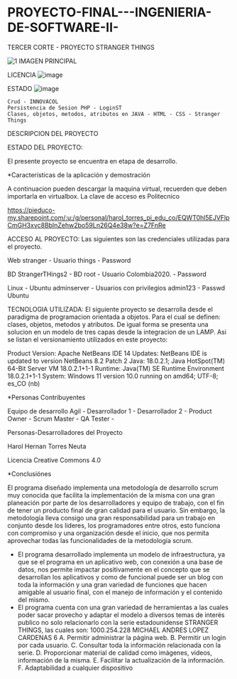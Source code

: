 # PROYECTO-FINAL---INGENIERIA-DE-SOFTWARE-II-
TERCER CORTE - PROYECTO STRANGER THINGS

![1  IMAGEN PRINCIPAL](https://user-images.githubusercontent.com/112735498/189271141-f85659dc-df79-4362-9662-ef1f1b4bb579.jpg)


LICENCIA
![image](https://user-images.githubusercontent.com/112735498/189271445-eb45b833-96cf-4c2c-a740-299de650030c.png)

ESTADO
![image](https://user-images.githubusercontent.com/112735498/189271494-75ad5fc5-23a0-4cdf-b525-8d0dbeec6635.png)


    Crud - INNOVACOL
    Persistencia de Sesion PHP - LoginST
    Clases, objetos, metodos, atributos en JAVA - HTML - CSS - Stranger Things
    
    
DESCRIPCION DEL PROYECTO

ESTADO DEL PROYECTO:

El presente proyecto se encuentra en etapa de desarrollo.

*Características de la aplicación y demostración

A continuacion pueden descargar la maquina virtual, recuerden que deben importarla en virtualbox. La clave de acceso es Politecnico

https://pieduco-my.sharepoint.com/:u:/g/personal/harol_torres_pi_edu_co/EQWT0hl5EJVFlpCmGH3xvc8BblnZehw2bo59Ln26Q4e38w?e=Z7FnRe

ACCESO AL PROYECTO:
Las siguientes son las credenciales utilizadas para el proyecto.

Web stranger - Usuario things - Password

BD StrangerTHings2 - BD root - Usuario Colombia2020. - Password

Linux - Ubuntu adminserver - Usuarios con privilegios admin123 - Passwd Ubuntu

TECNOLOGIA UTILIZADA:
El siguiente proyecto se desarrolla desde el paradigma de programacion orientada a objetos. Para el cual se definen: clases, objetos, metodos y atributos. De igual forma se presenta una solucion en un modelo de tres capas desde la integracion de un LAMP. Asi se listan el versionamiento utilizados en este proyecto:

Product Version: Apache NetBeans IDE 14 Updates: NetBeans IDE is updated to version NetBeans 8.2 Patch 2 Java: 18.0.2.1; Java HotSpot(TM) 64-Bit Server VM 18.0.2.1+1-1 Runtime: Java(TM) SE Runtime Environment 18.0.2.1+1-1 System: Windows 11 version 10.0 running on amd64; UTF-8; es_CO (nb)

*Personas Contribuyentes

Equipo de desarrollo Agil - Desarrollador 1 - Desarrollador 2 - Product Owner - Scrum Master - QA Tester -

Personas-Desarrolladores del Proyecto

Harol Hernan Torres Neuta

Licencia
Creative Commons 4.0

*Conclusiónes

El programa diseñado implementa una metodología de 
desarrollo scrum muy conocida que facilita la 
implementación de la misma con una gran planeación
por parte de los desarrolladores y equipo de trabajo, 
con el fin de tener un producto final de gran calidad 
para el usuario. Sin embargo, la metodología lleva 
consigo una gran responsabilidad para un trabajo en 
conjunto desde los lideres, los programadores entre 
otros, esto funciona con compromiso y una 
organización desde el inicio, que nos permita
aprovechar todas las funcionalidades de la metodología
scrum.
- El programa desarrollado implementa un modelo de
infraestructura, ya que se el programa en un aplicativo 
web, con conexión a una base de datos, nos permite 
impactar positivamente en el concepto que se 
desarrollan los aplicativos y como de funcional puede 
ser un blog con toda la información y una gran variedad 
de funciones que hacen amigable al usuario final, con 
el manejo de información y el contenido del mismo.
- El programa cuenta con una gran variedad de 
herramientas a las cuales poder sacar provecho y 
adaptar el modelo a diversos temas de interés publico 
no solo relacionarlo con la serie estadounidense 
STRANGER THINGS, las cuales son:
1000.254.228 MICHAEL ANDRES LOPEZ CARDENAS 6
A. Permitir administrar la página web.
B. Permitir un login por cada usuario.
C. Consultar toda la información relacionada con la serie.
D. Proporcionar material de calidad como imágenes,
videos, información de la misma.
E. Facilitar la actualización de la información.
F. Adaptabilidad a cualquier dispositivo
